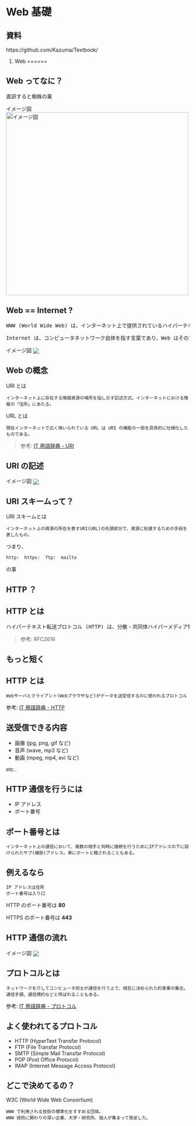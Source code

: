Web 基礎
========

資料 
----
<span id="url-size">
https://github.com/Kazuma/Textbook/
</span>

1. Web
======

Web ってなに？
-------------

直訳すると蜘蛛の巣

<span id="image">イメージ図</span>
<img src="http://upload.wikimedia.org/wikipedia/commons/b/b9/WorldWideWebAroundWikipedia.png" alt="イメージ図" align="center" height="500px">

Web == Internet ?
-----------------

<pre>
WWW (World Wide Web) は、インターネット上で提供されているハイパーテキストシステム。一般的に Web と呼ばれることが多い。
</pre>

<pre>
Internet は、コンピュータネットワーク自体を指す言葉であり、Web はそのアプリケーション(応用技術)である。
</pre>

<span id="image">イメージ図</span>
<img src="https://cacoo.com/diagrams/YtFSVwXWzGEPRbzK-02C69.png" align="center">

Web の概念
----------

URI とは

    インターネット上に存在する情報資源の場所を指し示す記述方式。インターネットにおける情報の「住所」にあたる。

URL とは

    現在インターネットで広く用いられている URL は URI の機能の一部を具体的に仕様化したものである。

> 参考: [IT 用語辞典 - URI](http://e-words.jp/w/URI.html)

URI の記述
----------

<span id="image">イメージ図</span>
<img src="https://cacoo.com/diagrams/Qk926fUQkzvxRlYj-ABE04.png" align="center">

URI スキームって？
------------------

URI スキームとは

    インターネット上の資源の所在を表すURI(URL)の先頭部分で、資源に到達するための手段を表したもの。

つまり、

    http:  https:  ftp:  mailto

の事

HTTP ？
-------

HTTP とは
---------

<pre>
ハイパーテキスト転送プロトコル (HTTP) は、分散・共同体ハイパーメディア情報システムのアプリケーションレベルプロトコルである。 このプロトコルは、リクエストメソッド、エラーコード、ヘッダ等の拡張を経て、ネームサーバや分散オブジェクト管理システム等、ハイパーテキストのために使う以上に多くの作業のために用いる事ができる、一般的でステートレスなプロトコルである。 HTTP の特徴として、データ表現のタイプ付け、及びネゴシエーションがあり、これによって転送されるデータの独立性が確立されるようなシステムが構築できる。
</pre>
> 参考: RFC2616

もっと短く
----------

HTTP とは
---------

    Webサーバとクライアント(Webブラウザなど)がデータを送受信するのに使われるプロトコル

参考: [IT 用語辞典 - HTTP](http://e-words.jp/w/HTTP.html)

送受信できる内容
----------------

* 画像 (jpg, png, gif など)
* 音声 (wave, mp3 など)
* 動画 (mpeg, mp4, avi など) 

etc..

HTTP 通信を行うには
-------------------

* IP アドレス
* ポート番号

ポート番号とは
--------------

    インターネット上の通信において、複数の相手と同時に接続を行うためにIPアドレスの下に設けられたサブ(補助)アドレス。単にポートと略されることもある。

例えるなら
----------

    IP アドレスは住所
    ポート番号は入り口

HTTP のポート番号は **80**

HTTPS のポート番号は **443**

HTTP 通信の流れ
---------------

<span id="image">イメージ図</span>
<img src="https://cacoo.com/diagrams/W98xLM2mXGtMC3nE-70270.png" align="center">


プロトコルとは
--------------

    ネットワークを介してコンピュータ同士が通信を行う上で、相互に決められた約束事の集合。
    通信手順、通信規約などと呼ばれることもある。 

参考: [IT 用語辞典 - プロトコル](http://e-words.jp/w/E38397E383ADE38388E382B3E383AB.html)

よく使われてるプロトコル
-------------------------

* HTTP (HyperText Transfar Protocol)
* FTP (File Transfar Protocol)
* SMTP (Simple Mail Transfar Protocol)
* POP (Post Office Protocol)
* IMAP (Internet Message Access Protocol)

どこで決めてるの？
------------------

W3C (World Wide Web Consortium)

    WWW で利用される技術の標準化をすすめる団体。
    WWW 技術に関わりの深い企業、大学・研究所、個人が集まって発足した。

